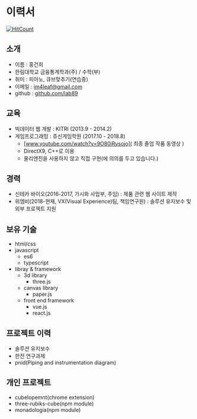 # 이력서
[![HitCount](http://hits.dwyl.io/lab89/resume.svg)](http://hits.dwyl.io/lab89/resume)

## 소개
- 이름 : 홍건희
- 한림대학교 금융통계학과(주) / 수학(부)
- 취미 : 피아노, 큐브맞추기(연습중)
- 이메일 : im4leaf@gmail.com
- github : [github.com/lab89](https://github.com/lab89)

## 교육
- 빅데이터 웹 개발 : KITRI (2013.9 - 2014.2)
- 게임프로그래밍 : 쥬신게임학원 (2017.10 - 2018.8)
  - [www.youtube.com/watch?v=9O80iRysojo]( 최종 졸업 작품 동영상 )
  - DirectX9, C++로 이용
  - 물리엔진을 사용하지 않고 직접 구현(에 의의를 두고 있습니다.)

## 경력
- 신테카 바이오(2016-2017, 가시화 사업부, 주임) : 제품 관련 웹 사이트 제작
- 위엠비(2018-현재, VX(Visual Experience)팀, 책임연구원) : 솔루션 유지보수 및 외부 프로젝트 지원

## 보유 기술
- html/css
- javascript
  - es6
  - typescript  
- libray & framework
  - 3d library
    - three.js
  - canvas library
    - paper.js
  - front end framework
    - vue.js
    - react.js

## 프로젝트 이력
- 솔루션 유지보수
- 한전 연구과제
- pnid(Piping and instrumentation diagram)


## 개인 프로젝트
- cubelopemnt(chrome extension)
- three-rubiks-cube(npm module)
- monadologia(npm module)
